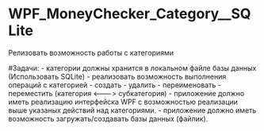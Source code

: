 # WPF_MoneyChecker_Category__SQLite
Релизовать возможность работы с категориями

#Задачи:
        - категории должны хранится в локальном файле базы данных (Использовать SQLite)
        - реализовать возможность выполнения операций с категорией 
                - создать 
                - удалить
                - переименовать
                - переместить (категория <---> субкатегория)
        - приложение должно иметь реализацию интерфейска WPF с возможностью реализации выше указаных действий над категориями.
        - приложение должно иметь возможность загружать/создавать базы данных (файлик).

